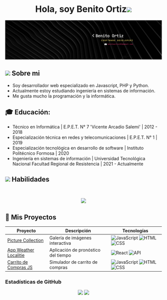 <h1 align="center"><b>Hola, soy Benito Ortiz</b><img src="https://media.giphy.com/media/hvRJCLFzcasrR4ia7z/giphy.gif" width="35"></h1>

![ProfileBanner](https://github.com/benito281/benito281/blob/master/logo/Banner.png)

## <picture><img src="https://github.com/7oSkaaa/7oSkaaa/blob/main/Images/about_me.gif?raw=true" width = 40px></picture> **Sobre mi**
- Soy desarrollador web especializado en Javascript, PHP y Python.
- Actualmente estoy estudiando ingeniería en sistemas de información.
- Me gusta mucho la programación y la informática.

## 🎓 Educación:

- Técnico en Informática | E.P.E.T. N° 7 'Vicente Arcadio Salemi' | 2012 - 2018
- Especialización técnica en redes y telecomunicaciones | E.P.E.T. N° 1 | 2019
- Especialización tecnológica en desarrollo de software | Instituto Politécnico Formosa | 2020
- Ingeniería en sistemas de información | Universidad Tecnológica Nacional Facultad Regional de Resistencia | 2021 - Actualmente

## <img src="https://media2.giphy.com/media/QssGEmpkyEOhBCb7e1/giphy.gif?cid=ecf05e47a0n3gi1bfqntqmob8g9aid1oyj2wr3ds3mg700bl&rid=giphy.gif" width ="25"><b> Habilidades </b>
<br>

<p align="center">
  <a href="https://skillicons.dev">
    <img src="https://skillicons.dev/icons?i=git,github,babel,bash,bootstrap,html,javascript,css,react,c,php,nodejs,mysql,mongodb,postgresql,linux,windows,postman,powershell,ubuntu,vite,vscode,python,django" />
  </a>
</p>

## 🚀 Mis Proyectos

<div align="center">

| Proyecto | Descripción | Tecnologías |
|----------|-------------|-------------|
| [Picture Collection](https://github.com/benito281/picture-collection) | Galería de imágenes interactiva | ![JavaScript](https://img.shields.io/badge/-JavaScript-F7DF1E?style=flat-square&logo=javascript&logoColor=black) ![HTML](https://img.shields.io/badge/-HTML5-E34F26?style=flat-square&logo=html5&logoColor=white) ![CSS](https://img.shields.io/badge/-CSS3-1572B6?style=flat-square&logo=css3&logoColor=white) |
| [App Weather Localitie](https://github.com/benito281/app-weather-localitie) | Aplicación de pronóstico del tiempo | ![React](https://img.shields.io/badge/-React-61DAFB?style=flat-square&logo=react&logoColor=black) ![API](https://img.shields.io/badge/-API-00C7B7?style=flat-square&logo=api&logoColor=white) |
| [Carrito de Compras JS](https://github.com/benito281/carrito-de-compras-js) | Simulador de carrito de compras | ![JavaScript](https://img.shields.io/badge/-JavaScript-F7DF1E?style=flat-square&logo=javascript&logoColor=black) ![HTML](https://img.shields.io/badge/-HTML5-E34F26?style=flat-square&logo=html5&logoColor=white) ![CSS](https://img.shields.io/badge/-CSS3-1572B6?style=flat-square&logo=css3&logoColor=white) |

</div>

### Estadísticas de GitHub

<div align="center">
  <img height="180em" src="https://github-readme-stats.vercel.app/api?username=benito281&show_icons=true&theme=tokyonight&include_all_commits=true&count_private=true"/>
  <img height="180em" src="https://github-readme-stats.vercel.app/api/top-langs/?username=benito281&layout=compact&langs_count=7&theme=tokyonight"/>
</div>
